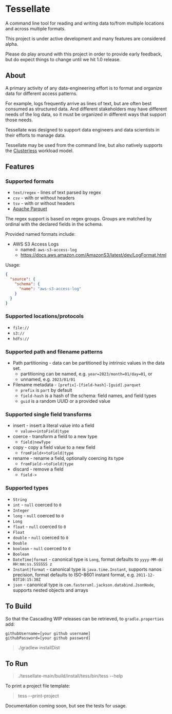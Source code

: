 # Tessellate

A command line tool for reading and writing data to/from multiple locations and across multiple formats.

This project is under active development and many features are considered alpha.

Please do play around with this project in order to provide early feedback, but do expect things to change until we hit
1.0 release.

## About

A primary activity of any data-engineering effort is to format and organize data for different access patterns.

For example, logs frequently arrive as lines of text, but are often best consumed as structured data. And different
stakeholders may have different needs of the log data, so it must be organized in different ways that support those
needs.

Tessellate was designed to support data engineers and data scientists in their efforts to manage data.

Tessellate may be used from the command line, but also natively supports the
[Clusterless](https://github.com/ClusterlessHQ/clusterless) workload model.

## Features

### Supported formats

- `text/regex` - lines of text parsed by regex
- `csv` - with or without headers
- `tsv` - with or without headers
- [Apache Parquet](https://parquet.apache.org)

The regex support is based on regex groups. Groups are matched by ordinal with the declared fields in the schema.

Provided named formats include:

- AWS S3 Access Logs
  - named: `aws-s3-access-log`
  - https://docs.aws.amazon.com/AmazonS3/latest/dev/LogFormat.html

Usage:

```json
{
  "source": {
    "schema": {
      "name": "aws-s3-access-log"
    }
  }
}
```

### Supported locations/protocols

- `file://`
- `s3://`
- `hdfs://`

### Supported path and filename patterns

- Path partitioning - data can be partitioned by intrinsic values in the data set.
  - partitioning can be named, e.g. `year=2023/month=01/day=01`, or
  - unnamed, e.g. `2023/01/01`
- Filename metadata - `[prefix]-[field-hash]-[guid].parquet`
  - `prefix` is `part` by default
  - `field-hash` is a hash of the schema: field names, and field types
  - `guid` is a random UUID or a provided value

### Supported single field transforms

- insert - insert a literal value into a field
  - `value=>intoField|type`
- coerce - transform a field to a new type
  - `field|newType`
- copy - copy a field value to a new field
  - `fromField+>toField|type`
- rename - rename a field, optionally coercing its type
  - `fromField->toField|type`
- discard - remove a field
  - `field->`

### Supported types

- `String`
- `int` - `null` coerced to `0`
- `Integer`
- `long` - `null` coerced to `0`
- `Long`
- `float` - `null` coerced to `0`
- `Float`
- `double` - `null` coerced to `0`
- `Double`
- `boolean` - `null` coerced to `0`
- `Boolean`
- `DateTime|format` - canonical type is `Long`, format defaults to `yyyy-MM-dd HH:mm:ss.SSSSSS z`
- `Instant|format` - canonical type is `java.time.Instant`, supports nanos precision, format defaults to ISO-8601
  instant format, e.g. `2011-12-03T10:15:30Z`
- `json` - canonical type is `com.fasterxml.jackson.databind.JsonNode`, supports nested objects and arrays

## To Build

So that the Cascading WIP releases can be retrieved, to `gradle.properties` add:

```
githubUsername=[your github username]
githubPassword=[your github password]
```

> ./gradlew installDist

## To Run

> ./tessellate-main/build/install/tess/bin/tess --help

To print a project file template:

> tess --print-project

Documentation coming soon, but see the tests for usage. 
